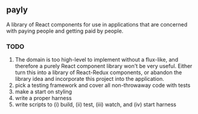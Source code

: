 ## payly

A library of React components for use in applications that are concerned with paying people and getting paid by people.

### TODO
1. The domain is too high-level to implement without a flux-like, and therefore a purely React component library won't be very useful. Either turn this into a library of React-Redux components, or abandon the library idea and incorporate this project into the application.
2. pick a testing framework and cover all non-throwaway code with tests
3. make a start on styling
4. write a proper harness
5. write scripts to (i) build, (ii) test, (iii) watch, and (iv) start harness